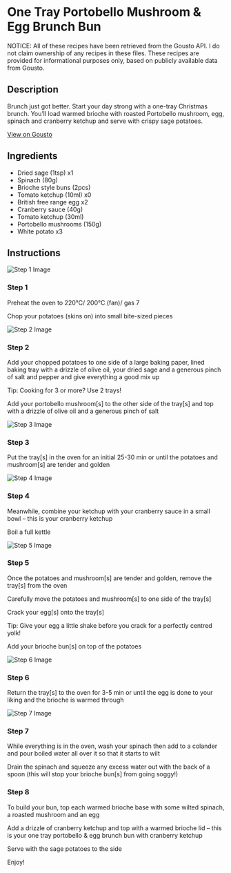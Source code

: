 # One Tray Portobello Mushroom & Egg Brunch Bun

NOTICE: All of these recipes have been retrieved from the Gousto API. I do not claim ownership of any recipes in these files. These recipes are provided for informational purposes only, based on publicly available data from Gousto.

## Description

Brunch just got better. Start your day strong with a one-tray Christmas brunch. You’ll load warmed brioche with roasted Portobello mushroom, egg, spinach and cranberry ketchup and serve with crispy sage potatoes.

[View on Gousto](https://www.gousto.co.uk/recipes/cookbook/one-tray-portobello-mushroom-egg-brunch-bun-with-cranberry-ketchup)

## Ingredients

- Dried sage (1tsp) x1
- Spinach (80g)
- Brioche style buns (2pcs)
- Tomato ketchup (10ml) x0
- British free range egg x2
- Cranberry sauce (40g)
- Tomato ketchup (30ml)
- Portobello mushrooms (150g)
- White potato x3

## Instructions

![Step 1 Image](https://production-media.gousto.co.uk/cms/recipe-step-image/step-1-1728571605746-x200.jpg)

### Step 1

Preheat the oven to 220°C/ 200°C (fan)/ gas 7

Chop your potatoes (skins on) into small bite-sized pieces

![Step 2 Image](https://production-media.gousto.co.uk/cms/recipe-step-image/step-2-1728571619595-x200.jpg)

### Step 2

Add your chopped potatoes to one side of a large baking paper, lined baking tray with a drizzle of olive oil, your dried sage and a generous pinch of salt and pepper and give everything a good mix up

Tip: Cooking for 3 or more? Use 2 trays!

Add your portobello mushroom[s] to the other side of the tray[s] and top with a drizzle of olive oil and a generous pinch of salt

![Step 3 Image](https://production-media.gousto.co.uk/cms/recipe-step-image/step-3-copy-1728571667420-x200.jpg)

### Step 3

Put the tray[s] in the oven for an initial 25-30 min or until the potatoes and mushroom[s] are tender and golden

![Step 4 Image](https://production-media.gousto.co.uk/cms/recipe-step-image/step-4-1728571680127-x200.jpg)

### Step 4

Meanwhile, combine your ketchup with your cranberry sauce in a small bowl – this is your cranberry ketchup

Boil a full kettle

![Step 5 Image](https://production-media.gousto.co.uk/cms/recipe-step-image/step-5-1728571693879-x200.jpg)

### Step 5

Once the potatoes and mushroom[s] are tender and golden, remove the tray[s] from the oven

Carefully move the potatoes and mushroom[s] to one side of the tray[s]

Crack your egg[s] onto the tray[s]

Tip: Give your egg a little shake before you crack for a perfectly centred yolk!

Add your brioche bun[s] on top of the potatoes

![Step 6 Image](https://production-media.gousto.co.uk/cms/recipe-step-image/step-6-1728571717408-x200.jpg)

### Step 6

Return the tray[s] to the oven for 3-5 min or until the egg is done to your liking and the brioche is warmed through

![Step 7 Image](https://production-media.gousto.co.uk/cms/recipe-step-image/step-7-1728571727375-x200.jpg)

### Step 7

While everything is in the oven, wash your spinach then add to a colander and pour boiled water all over it so that it starts to wilt

Drain the spinach and squeeze any excess water out with the back of a spoon (this will stop your brioche bun[s] from going soggy!)

### Step 8

To build your bun, top each warmed brioche base with some wilted spinach, a roasted mushroom and an egg

Add a drizzle of cranberry ketchup and top with a warmed brioche lid – this is your one tray portobello & egg brunch bun with cranberry ketchup

Serve with the sage potatoes to the side

Enjoy!

